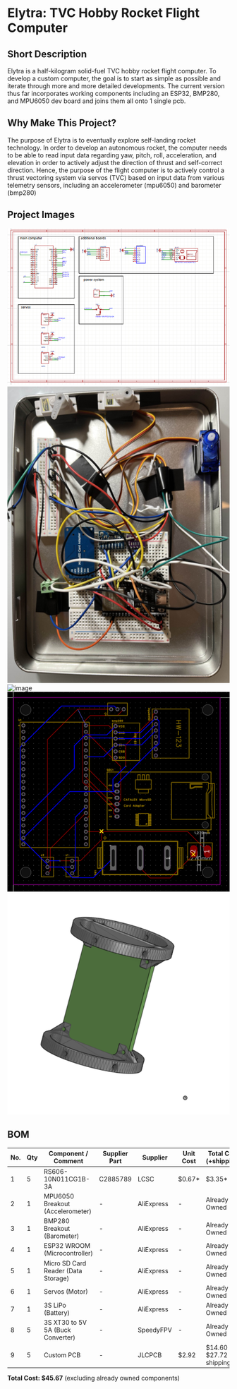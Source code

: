 # Elytra: TVC Hobby Rocket Flight Computer

## Short Description

Elytra is a half-kilogram solid-fuel TVC hobby rocket flight computer. To develop a custom computer, the goal is to start as simple as possible and iterate through more and more detailed developments. The current version thus far incorporates working components including an ESP32, BMP280, and MPU6050 dev board and joins them all onto 1 single pcb.

## Why Make This Project?

The purpose of Elytra is to eventually explore self-landing rocket technology. In order to develop an autonomous rocket, the computer needs to be able to read input data regarding yaw, pitch, roll, acceleration, and elevation in order to actively adjust the direction of thrust and self-correct direction. Hence, the purpose of the flight computer is to actively control a thrust vectoring system via servos (TVC) based on input data from various telemetry sensors, including an accelerometer (mpu6050) and barometer (bmp280)

## Project Images

![cad_image](/assets/sch_rocket.png)
![cad_image](/assets/livecomputer.png)
![image](/assets/3dpcb2.jpg)
![image](/assets/wiredpcb.png)
![image](/assets/cad4.png)



## BOM

| No. | Qty | Component / Comment                  | Supplier Part | Supplier   | Unit Cost | Total Cost (+shipping) | Link |
|-----|-----|--------------------------------------|----------------|------------|-----------|-------------------------|------|
| 1   | 5   | RS606-10N011CG1B-3A                  | C2885789       | LCSC       | $0.67*    | $3.35*                  | [JLCPCB](https://jlcpcb.com/partdetail/HCTL-RS606101N011CRB/C2885788) |
| 2   | 1   | MPU6050 Breakout (Accelerometer)     | -              | AliExpress | -         | Already Owned           | -    |
| 3   | 1   | BMP280 Breakout (Barometer)          | -              | AliExpress | -         | Already Owned           | -    |
| 4   | 1   | ESP32 WROOM (Microcontroller)        | -              | AliExpress | -         | Already Owned           | -    |
| 5   | 1   | Micro SD Card Reader (Data Storage)  | -              | AliExpress | -         | Already Owned           | -    |
| 6   | 1   | Servos (Motor)                       | -              | AliExpress | -         | Already Owned           | -    |
| 7   | 1   | 3S LiPo (Battery)                    | -              | AliExpress | -         | Already Owned           | -    |
| 8   | 5   | 3S XT30 to 5V 5A (Buck Converter)    | -              | SpeedyFPV  | -         | Already Owned           | -    |
| 9   | 5   | Custom PCB                           | -              | JLCPCB     | $2.92     | $14.60 + $27.72 shipping| -    |

**Total Cost: $45.67** (excluding already owned components)
